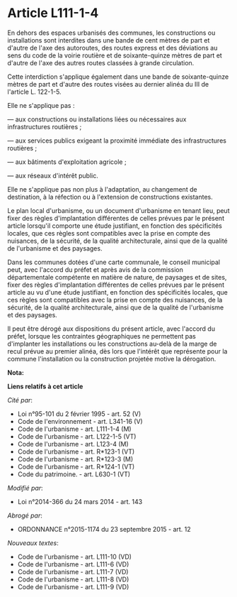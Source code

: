 # Article L111-1-4

En dehors des espaces urbanisés des communes, les constructions ou installations sont interdites dans une bande de cent
mètres de part et d'autre de l'axe des autoroutes, des routes express et des déviations au sens du code de la voirie routière
et de soixante-quinze mètres de part et d'autre de l'axe des autres routes classées à grande circulation. 

Cette interdiction s'applique également dans une bande de soixante-quinze mètres de part et d'autre des routes visées au
dernier alinéa du III de l'article L. 122-1-5. 

Elle ne s'applique pas :

― aux constructions ou installations liées ou nécessaires aux infrastructures routières ;

― aux services publics exigeant la proximité immédiate des infrastructures routières ;

― aux bâtiments d'exploitation agricole ;

― aux réseaux d'intérêt public. 

Elle ne s'applique pas non plus à l'adaptation, au changement de destination, à la réfection ou à l'extension de
constructions existantes. 

Le plan local d'urbanisme, ou un document d'urbanisme en tenant lieu, peut fixer des règles d'implantation différentes de
celles prévues par le présent article lorsqu'il comporte une étude justifiant, en fonction des spécificités locales, que ces
règles sont compatibles avec la prise en compte des nuisances, de la sécurité, de la qualité architecturale, ainsi que de la
qualité de l'urbanisme et des paysages. 

Dans les communes dotées d'une carte communale, le conseil municipal peut, avec l'accord du préfet et après avis de la
commission départementale compétente en matière de nature, de paysages et de sites, fixer des règles d'implantation
différentes de celles prévues par le présent article au vu d'une étude justifiant, en fonction des spécificités locales, que
ces règles sont compatibles avec la prise en compte des nuisances, de la sécurité, de la qualité architecturale, ainsi que de
la qualité de l'urbanisme et des paysages. 

Il peut être dérogé aux dispositions du présent article, avec l'accord du préfet, lorsque les contraintes géographiques ne
permettent pas d'implanter les installations ou les constructions au-delà de la marge de recul prévue au premier alinéa, dès
lors que l'intérêt que représente pour la commune l'installation ou la construction projetée motive la dérogation.

**Nota:**



**Liens relatifs à cet article**

_Cité par_:

  - Loi n°95-101 du 2 février 1995 - art. 52 (V)
  - Code de l'environnement - art. L341-16 (V)
  - Code de l'urbanisme - art. L111-1-4 (M)
  - Code de l'urbanisme - art. L122-1-5 (VT)
  - Code de l'urbanisme - art. L123-4 (M)
  - Code de l'urbanisme - art. R*123-1 (VT)
  - Code de l'urbanisme - art. R*123-3 (M)
  - Code de l'urbanisme - art. R*124-1 (VT)
  - Code du patrimoine. - art. L630-1 (VT)

_Modifié par_:

  - Loi n°2014-366 du 24 mars 2014 - art. 143

_Abrogé par_:

  - ORDONNANCE n°2015-1174 du 23 septembre 2015 - art. 12

_Nouveaux textes_:

  - Code de l'urbanisme - art. L111-10 (VD)
  - Code de l'urbanisme - art. L111-6 (VD)
  - Code de l'urbanisme - art. L111-7 (VD)
  - Code de l'urbanisme - art. L111-8 (VD)
  - Code de l'urbanisme - art. L111-9 (VD)

